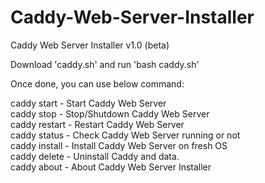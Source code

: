 # Caddy-Web-Server-Installer
Caddy Web Server Installer v1.0 (beta)


Download 'caddy.sh' and run 'bash caddy.sh'

Once done, you can use below command:

caddy start          - Start Caddy Web Server<br>
caddy stop           - Stop/Shutdown Caddy Web Server<br>
caddy restart        - Restart Caddy Web Server<br>
caddy status         - Check Caddy Web Server running or not<br>
caddy install        - Install Caddy Web Server on fresh OS<br>
caddy delete         - Uninstall Caddy and data.<br>
caddy about          - About Caddy Web Server Installer<br>
